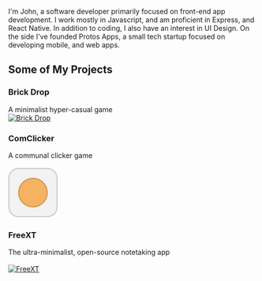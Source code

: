 I'm John, a software developer primarily focused on front-end app development.  I work mostly in Javascript, and am proficient in Express, and React Native. In addition to coding, I also have an interest in UI Design. On the side I've founded Protos Apps, a small tech startup focused on developing mobile, and web apps.
## Some of My Projects
### Brick Drop
A minimalist hyper-casual game
<br/>
<a href='https://github.com/protos-apps/brick-drop'>
  <img alt='Brick Drop' src='https://raw.githubusercontent.com/jak-inventions/Brick-Drop/master/icon.png' width='100' height='100'/>
</a>
### ComClicker
A communal clicker game
<br/><br/>
<a href='https://github.com/protos-apps/comclicker'>
  <img alt='ComClicker' src='https://raw.githubusercontent.com/jak-inventions/ComClicker/master/public/img/icon.png' width='100' height='100'/>
</a>
### FreeXT
The ultra-minimalist, open-source notetaking app
<br/><br/>
<a href='https://github.com/protos-apps/FreeXT'>
  <img alt='FreeXT' src='https://raw.githubusercontent.com/protos-apps/FreeXT/master/assets/icon-round.png' width='100' height='100'/>
</a>
